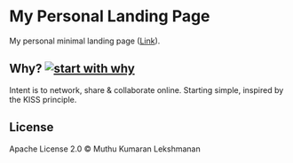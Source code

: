 # My Personal Landing Page

My personal minimal landing page ([Link](https://softwarebrahma.github.io/)).

## Why? [![start with why](https://img.shields.io/badge/start%20with-why%3F-brightgreen.svg?style=flat)](http://www.ted.com/talks/simon_sinek_how_great_leaders_inspire_action)

Intent is to network, share & collaborate online. Starting simple, inspired by the KISS principle.

## License

Apache License 2.0 © Muthu Kumaran Lekshmanan
